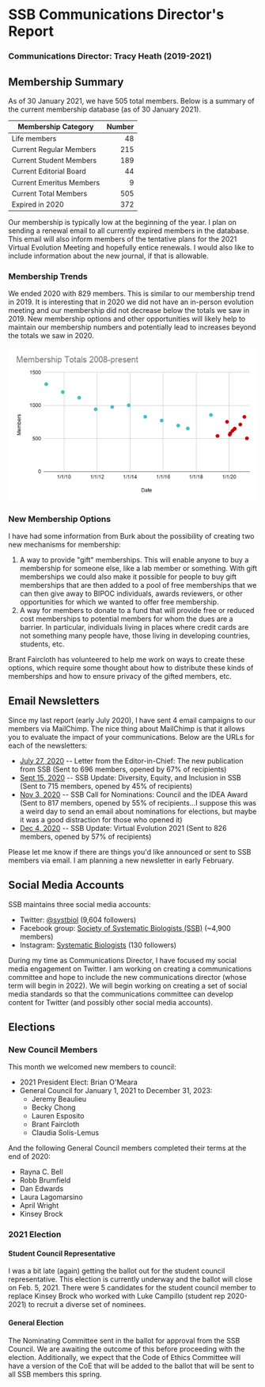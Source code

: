 # SSB Communications Director's Report

### Communications Director: Tracy Heath (2019-2021)

## Membership Summary

As of 30 January 2021, we have 505 total members.  Below is a summary of the current membership database (as of 30 January 2021).

**Membership Category**|**Number**
-----|-----:
Life members|48
Current Regular Members|215
Current Student Members|189
Current Editorial Board|44
Current Emeritus Members|9
Current Total Members|505
Expired in 2020|372

Our membership is typically low at the beginning of the year. I plan on sending a renewal email to all currently expired members in the database. This email will also inform members of the tentative plans for the 2021 Virtual Evolution Meeting and hopefully entice renewals. I would also like to include information about the new journal, if that is allowable. 

### Membership Trends

We ended 2020 with 829 members. This is similar to our membership trend in 2019. It is interesting that in 2020 we did not have an in-person evolution meeting and our membership did not decrease below the totals we saw in 2019. New membership options and other opportunities will likely help to maintain our membership numbers and potentially lead to increases beyond the totals we saw in 2020.

 ![](assets/membership-trends.png)

### New Membership Options

I have had some information from Burk about the possibility of creating two new mechanisms for membership:

1. A way to provide "gift" memberships. This will enable anyone to buy a membership for someone else, like a lab member or something. With gift memberships we could also make it possible for people to buy gift memberships that are then added to a pool of free memberships that we can then give away to BIPOC individuals, awards reviewers, or other opportunities for which we wanted to offer free membership.
2. A way for members to donate to a fund that will provide free or reduced cost memberships to potential members for whom the dues are a barrier. In particular, individuals living in places where credit cards are not something many people have, those living in developing countries, students, etc. 

Brant Faircloth has volunteered to help me work on ways to create these options, which require some thought about how to distribute these kinds of memberships and how to ensure privacy of the gifted members, etc. 

## Email Newsletters

Since my last report (early July 2020), I have sent 4 email campaigns to our members via MailChimp. The nice thing about MailChimp is that it allows you to evaluate the impact of your communications. Below are the URLs for each of the newsletters:

- [July 27, 2020](https://mailchi.mp/9b12b16f0a3d/ssb-editor-survey-jul2020) -- Letter from the Editor-in-Chief: The new publication from SSB (Sent to 696 members, opened by 67% of recipients)
- [Sept 15, 2020](https://mailchi.mp/8224006e8cbb/ssb-dei-update-september2020) -- SSB Update: Diversity, Equity, and Inclusion in SSB (Sent to 715 members, opened by 45% of recipients)
- [Nov 3, 2020](https://mailchi.mp/0d2cc543c0a1/ssb-nominations2020) -- SSB Call for Nominations: Council and the IDEA Award (Sent to 817 members, opened by 55% of recipients...I suppose this was a weird day to send an email about nominations for elections, but maybe it was a good distraction for those who opened it)
- [Dec 4, 2020](https://mailchi.mp/7c9bc78ebb06/ssb-update-december2020) -- SSB Update: Virtual Evolution 2021 (Sent to 826 members, opened by 57% of recipients)

Please let me know if there are things you'd like announced or sent to SSB members via email. I am planning a new newsletter in early February.

## Social Media Accounts

SSB maintains three social media accounts:

- Twitter: [@systbiol](https://twitter.com/systbiol) (9,604 followers)
- Facebook group: [Society of Systematic Biologists (SSB)](https://www.facebook.com/groups/SocietySystematicBiologists/) (~4,900 members)
- Instagram: [Systematic Biologists](https://www.instagram.com/systematicbiologists/) (130 followers)

During my time as Communications Director, I have focused my social media engagement on Twitter. I am working on creating a communications committee and hope to include the new communications director (whose term will begin in 2022). We will begin working on creating a set of social media standards so that the communications committee can develop content for Twitter (and possibly other social media accounts).


## Elections

### New Council Members

This month we welcomed new members to council:

* 2021 President Elect: Brian O'Meara
* General Council for January 1, 2021 to December 31, 2023: 
	* Jeremy Beaulieu
	* Becky Chong
	* Lauren Esposito
	* Brant Faircloth
	* Claudia Solís-Lemus

And the following General Council members completed their terms at the end of 2020:

* Rayna C. Bell 
* Robb Brumfield 
* Dan Edwards
* Laura Lagomarsino 
* April Wright 
* Kinsey Brock

### 2021 Election

#### Student Council Representative

I was a bit late (again) getting the ballot out for the student council representative. This election is currently underway and the ballot will close on Feb. 5, 2021. There were 5 candidates for the student council member to replace Kinsey Brock who worked with Luke Campillo (student rep 2020-2021) to recruit a diverse set of nominees. 

#### General Election

The Nominating Committee sent in the ballot for approval from the SSB Council. We are awaiting the outcome of this before proceeding with the election. Additionally, we expect that the Code of Ethics Committee will have a version of the CoE that will be added to the ballot that will be sent to all SSB members this spring. 
